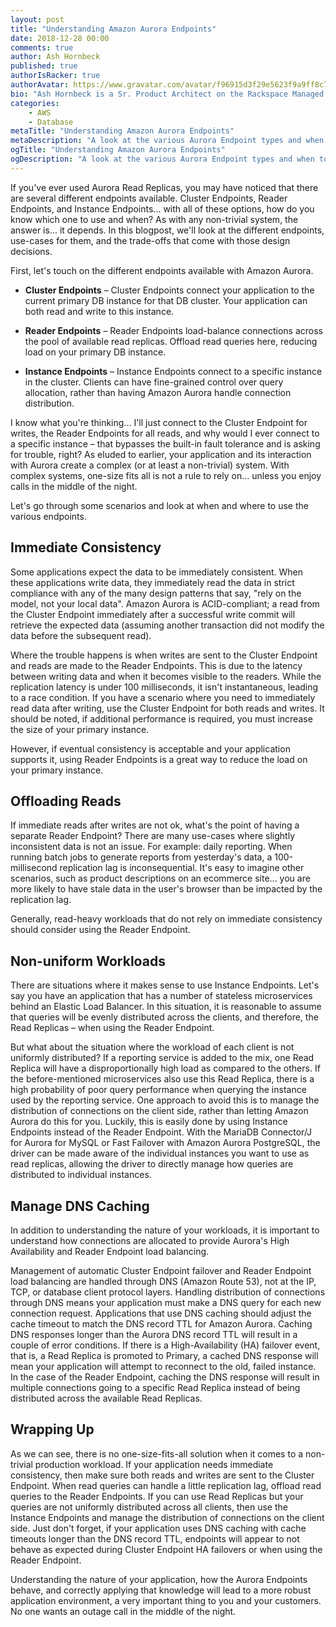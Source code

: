```yaml
---
layout: post
title: "Understanding Amazon Aurora Endpoints"
date: 2018-12-28 00:00
comments: true
author: Ash Hornbeck
published: true
authorIsRacker: true
authorAvatar: https://www.gravatar.com/avatar/f96915d3f29e5623f9a9ff8c7cb3148f
bio: "Ash Hornbeck is a Sr. Product Architect on the Rackspace Managed Public Clouds Product Architecture Team."
categories:
    - AWS
    - Database
metaTitle: "Understanding Amazon Aurora Endpoints"
metaDescription: "A look at the various Aurora Endpoint types and when to use them."
ogTitle: "Understanding Amazon Aurora Endpoints"
ogDescription: "A look at the various Aurora Endpoint types and when to use them."
---
```

If you've ever used Aurora Read Replicas, you may have noticed that there are several different endpoints available.  Cluster Endpoints, Reader Endpoints, and Instance Endpoints... with all of these options, how do you know which one to use and when?  As with any non-trivial system, the answer is... it depends.  In this blogpost, we'll look at the different endpoints, use-cases for them, and the trade-offs that come with those design decisions.

<!-- more -->

First, let's touch on the different endpoints available with Amazon Aurora.

* **Cluster Endpoints** – Cluster Endpoints connect your application to the current primary DB instance for that DB cluster.  Your application can both read and write to this instance.

* **Reader Endpoints** – Reader Endpoints load-balance connections across the pool of available read replicas. Offload read queries here, reducing load on your primary DB instance.

* **Instance Endpoints** – Instance Endpoints connect to a specific instance in the cluster.  Clients can have fine-grained control over query allocation, rather than having Amazon Aurora handle connection distribution.

I know what you're thinking... I'll just connect to the Cluster Endpoint for writes, the Reader Endpoints for all reads, and why would I ever connect to a specific instance – that bypasses the built-in fault tolerance and is asking for trouble, right?  As eluded to earlier, your application and its interaction with Aurora create a complex (or at least a non-trivial) system.  With complex systems, one-size fits all is not a rule to rely on... unless you enjoy calls in the middle of the night.

Let's go through some scenarios and look at when and where to use the various endpoints.

## Immediate Consistency

Some applications expect the data to be immediately consistent.  When these applications write data, they immediately read the data in strict compliance with any of the many design patterns that say, "rely on the model, not your local data".  Amazon Aurora is ACID-compliant; a read from the Cluster Endpoint immediately after a successful write commit will retrieve the expected data (assuming another transaction did not modify the data before the subsequent read).

Where the trouble happens is when writes are sent to the Cluster Endpoint and reads are made to the Reader Endpoints.  This is due to the latency between writing data and when it becomes visible to the readers.  While the replication latency is under 100 milliseconds, it isn't instantaneous, leading to a race condition.  If you have a scenario where you need to immediately read data after writing, use the Cluster Endpoint for both reads and writes.  It should be noted, if additional performance is required, you must increase the size of your primary instance.

However, if eventual consistency is acceptable and your application supports it, using Reader Endpoints is a great way to reduce the load on your primary instance.

## Offloading Reads

If immediate reads after writes are not ok, what's the point of having a separate Reader Endpoint?  There are many use-cases where slightly inconsistent data is not an issue.  For  example: daily reporting.  When running batch jobs to generate reports from yesterday's data, a 100-millisecond replication lag is inconsequential.  It's easy to imagine other scenarios, such as product descriptions on an ecommerce site... you are more likely to have stale data in the user's browser than be impacted by the replication lag.

Generally, read-heavy workloads that do not rely on immediate consistency should consider using the Reader Endpoint.

## Non-uniform Workloads

There are situations where it makes sense to use Instance Endpoints.  Let's say you have an application that has a number of stateless microservices behind an Elastic Load Balancer.  In this situation, it is reasonable to assume that queries will be evenly distributed across the clients, and therefore, the Read Replicas – when using the Reader Endpoint.

But what about the situation where the workload of each client is not uniformly distributed?  If a reporting service is added to the mix, one Read Replica will have a disproportionally high load as compared to the others.  If the before-mentioned microservices also use this Read Replica, there is a high probability of poor query performance when querying the instance used by the reporting service.  One approach to avoid this is to manage the distribution of connections on the client side, rather than letting Amazon Aurora do this for you.  Luckily, this is easily done by using Instance Endpoints instead of the Reader Endpoint.  With the MariaDB Connector/J for Aurora for MySQL or Fast Failover with Amazon Aurora PostgreSQL, the driver can be made aware of the individual instances you want to use as read replicas, allowing the driver to directly manage how queries are distributed to individual instances.

## Manage DNS Caching

In addition to understanding the nature of your workloads, it is important to understand how connections are allocated to provide Aurora's High Availability and Reader Endpoint load balancing.

Management of automatic Cluster Endpoint failover and Reader Endpoint load balancing are handled through DNS (Amazon Route 53), not at the IP, TCP, or database client protocol layers. Handling distribution of connections through DNS means your application must make a DNS query for each new connection request.  Applications that use DNS caching should adjust the cache timeout to match the DNS record TTL for Amazon Aurora.  Caching DNS responses longer than the Aurora DNS record TTL will result in a couple of error conditions.  If there is a High-Availability (HA) failover event, that is, a Read Replica is promoted to Primary, a cached DNS response will mean your application will attempt to reconnect to the old, failed instance.  In the case of the Reader Endpoint, caching the DNS response will result in multiple connections going to a specific Read Replica instead of being distributed across the available Read Replicas.

## Wrapping Up

As we can see, there is no one-size-fits-all solution when it comes to a non-trivial production workload.  If your application needs immediate consistency, then make sure both reads and writes are sent to the Cluster Endpoint.  When read queries can handle a little replication lag, offload read queries to the Reader Endpoints.  If you can use Read Replicas but your queries are not uniformly distributed across all clients, then use the Instance Endpoints and manage the distribution of connections on the client side.  Just don't forget, if your application uses DNS caching with cache timeouts longer than the DNS record TTL, endpoints will appear to not behave as expected during Cluster Endpoint HA failovers or when using the Reader Endpoint.

Understanding the nature of your application, how the Aurora Endpoints behave, and correctly applying that knowledge will lead to a more robust application environment, a very important thing to you and your customers.  No one wants an outage call in the middle of the night.
